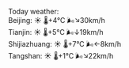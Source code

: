 Today weather:  
Beijing: ☀️   🌡️+4°C 🌬️↘30km/h  
Tianjin: ☀️   🌡️+5°C 🌬️↓19km/h  
Shijiazhuang: ☀️   🌡️+7°C 🌬️←8km/h  
Tangshan: ☀️   🌡️+1°C 🌬️↘22km/h  
